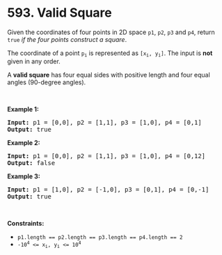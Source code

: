 # 593. Valid Square 

<p>Given the coordinates of four points in 2D space <code>p1</code>, <code>p2</code>, <code>p3</code> and <code>p4</code>, return <code>true</code> <em>if the four points construct a square</em>.</p>

<p>The coordinate of a point <code>p<sub>i</sub></code> is represented as <code>[x<sub>i</sub>, y<sub>i</sub>]</code>. The input is <strong>not</strong> given in any order.</p>

<p>A <strong>valid square</strong> has four equal sides with positive length and four equal angles (90-degree angles).</p>

<p>&nbsp;</p>
<p><strong class="example">Example 1:</strong></p>

<pre>
<strong>Input:</strong> p1 = [0,0], p2 = [1,1], p3 = [1,0], p4 = [0,1]
<strong>Output:</strong> true
</pre>

<p><strong class="example">Example 2:</strong></p>

<pre>
<strong>Input:</strong> p1 = [0,0], p2 = [1,1], p3 = [1,0], p4 = [0,12]
<strong>Output:</strong> false
</pre>

<p><strong class="example">Example 3:</strong></p>

<pre>
<strong>Input:</strong> p1 = [1,0], p2 = [-1,0], p3 = [0,1], p4 = [0,-1]
<strong>Output:</strong> true
</pre>

<p>&nbsp;</p>
<p><strong>Constraints:</strong></p>

<ul>
	<li><code>p1.length == p2.length == p3.length == p4.length == 2</code></li>
	<li><code>-10<sup>4</sup> &lt;= x<sub>i</sub>, y<sub>i</sub> &lt;= 10<sup>4</sup></code></li>
</ul>

